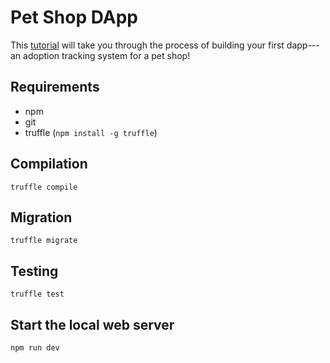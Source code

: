 # Pet Shop DApp

This [tutorial](https://www.trufflesuite.com/tutorial) will take you through the process of building your first dapp---an adoption tracking system for a pet shop!

## Requirements 
- npm
- git
- truffle (`npm install -g truffle`)  

## Compilation

```
truffle compile
```

## Migration


```
truffle migrate
```

## Testing

```
truffle test
```

## Start the local web server

```
npm run dev
```